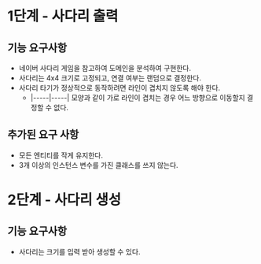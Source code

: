 # 1단계 - 사다리 출력

## 기능 요구사항

- 네이버 사다리 게임을 참고하여 도메인을 분석하여 구현한다.
- 사다리는 4x4 크기로 고정되고, 연결 여부는 랜덤으로 결정한다.
- 사다리 타기가 정상적으로 동작하려면 라인이 겹치지 않도록 해야 한다.
  - |-----|-----| 모양과 같이 가로 라인이 겹치는 경우 어느 방향으로 이동할지 결정할 수 없다.

## 추가된 요구 사항

- 모든 엔티티를 작게 유지한다.
- 3개 이상의 인스턴스 변수를 가진 클래스를 쓰지 않는다.

# 2단계 - 사다리 생성

## 기능 요구사항

- 사다리는 크기를 입력 받아 생성할 수 있다.
